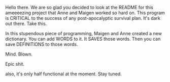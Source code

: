 Hello there. We are so glad you decided to look at the README for this ameeeezing project that Anne and Maigen worked so hard on.  This program is CRITICAL to the success of any post-apocalyptic survival plan. It's dark out there. Take this.

In this stupendous piece of programming, Maigen and Anne created a new dictionary. You can add WORDS to it. It SAVES those words.  Then you can save DEFINITIONS to those words.

Mind. Blown.

Epic shit.

also, it's only half functional at the moment. Stay tuned.

